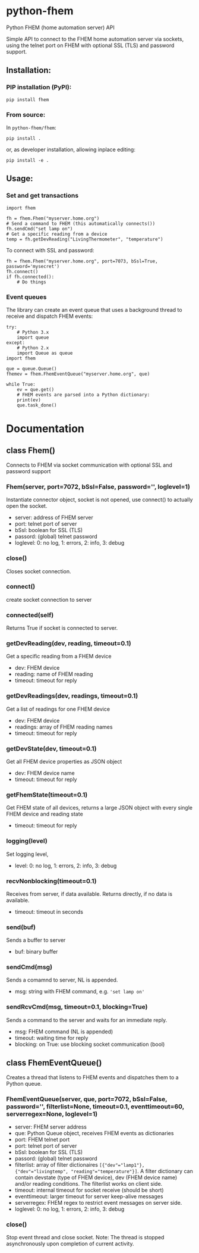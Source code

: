 # python-fhem
Python FHEM (home automation server) API

Simple API to connect to the FHEM home automation server via sockets, using
the telnet port on FHEM with optional SSL (TLS) and password support.
## Installation:
### PIP installation (PyPI):
```
pip install fhem
```

### From source:
In ```python-fhem/fhem```:

```
pip install .
```
or, as developer installation, allowing inplace editing:
```
pip install -e .
```

## Usage:
### Set and get transactions

```
import fhem

fh = fhem.Fhem("myserver.home.org")
# Send a command to FHEM (this automatically connects())
fh.sendCmd("set lamp on")
# Get a specific reading from a device
temp = fh.getDevReading("LivingThermometer", "temperature")
```
To connect with SSL and password:
```
fh = fhem.Fhem("myserver.home.org", port=7073, bSsl=True, password='mysecret')
fh.connect()
if fh.connected():
    # Do things
```

### Event queues

The library can create an event queue that uses a background thread to receive
and dispatch FHEM events:
```
try:
    # Python 3.x
    import queue
except:
    # Python 2.x
    import Queue as queue
import fhem

que = queue.Queue()
fhemev = fhem.FhemEventQueue("myserver.home.org", que)

while True:
    ev = que.get()
    # FHEM events are parsed into a Python dictionary:
    print(ev)
    que.task_done()
```

# Documentation
## class Fhem()
Connects to FHEM via socket communication with optional SSL and password support

### Fhem(server, port=7072, bSsl=False, password='', loglevel=1)
Instantiate connector object, socket is not opened, use connect() to
actually open the socket.
* server: address of FHEM server
* port: telnet port of server
* bSsl: boolean for SSL (TLS)
* passord: (global) telnet password
* loglevel: 0: no log, 1: errors, 2: info, 3: debug

### close()
Closes socket connection.

### connect()
create socket connection to server

### connected(self)
Returns True if socket is connected to server.

### getDevReading(dev, reading, timeout=0.1)
Get a specific reading from a FHEM device
* dev: FHEM device
* reading: name of FHEM reading
* timeout: timeout for reply

### getDevReadings(dev, readings, timeout=0.1)
Get a list of readings for one FHEM device
* dev: FHEM device
* readings: array of FHEM reading names
* timeout: timeout for reply

### getDevState(dev, timeout=0.1)
Get all FHEM device properties as JSON object
* dev: FHEM device name
* timeout: timeout for reply

### getFhemState(timeout=0.1)
Get FHEM state of all devices, returns a large JSON object with
every single FHEM device and reading state
* timeout: timeout for reply

### logging(level)
Set logging level,
* level: 0: no log, 1: errors, 2: info, 3: debug

### recvNonblocking(timeout=0.1)
Receives from server, if data available. Returns directly, if no
data is available.
* timeout: timeout in seconds

### send(buf)
Sends a buffer to server
* buf: binary buffer

### sendCmd(msg)
Sends a comamnd to server, NL is appended.
* msg: string with FHEM command, e.g. ```'set lamp on'```

### sendRcvCmd(msg, timeout=0.1, blocking=True)
Sends a command to the server and waits for an immediate reply.
* msg: FHEM command (NL is appended)
* timeout: waiting time for reply
* blocking: on True: use blocking socket communication (bool)


## class FhemEventQueue()
Creates a thread that listens to FHEM events and dispatches them to a Python queue.

### FhemEventQueue(server, que, port=7072, bSsl=False, password='', filterlist=None, timeout=0.1, eventtimeout=60, serverregex=None, loglevel=1)
* server: FHEM server address
* que: Python Queue object, receives FHEM events as dictionaries
* port: FHEM telnet port
* port: telnet port of server
* bSsl: boolean for SSL (TLS)
* passord: (global) telnet password
* filterlist: array of filter dictionaires ```[{"dev"="lamp1"}, {"dev"="livingtemp", "reading"="temperature"}]```.
A filter dictionary can contain devstate (type of FHEM device), dev (FHEM device name) and/or reading conditions.
The filterlist works on client side.
* timeout: internal timeout for socket receive (should be short)
* eventtimeout: larger timeout for server keep-alive messages
* serverregex: FHEM regex to restrict event messages on server side.
* loglevel: 0: no log, 1: errors, 2: info, 3: debug

### close()
Stop event thread and close socket. Note: The thread is stopped asynchronously upon completion of current activity.

